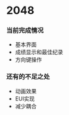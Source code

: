 # 2048
### 当前完成情况
<ul>
  <li>基本界面</li>
  <li>成绩显示和最佳纪录</li>
  <li>方向键操作</li>
</ul>

### 还有的不足之处
<ul>
  <li>动画效果</li>
  <li>EUI实现</li>
  <li>减少耦合</li>
</ul>
